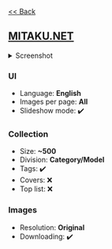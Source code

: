 [<< Back](/README.md)

## [MITAKU.NET](https://mitaku.net/)

<!--Screenshot 1280x2000-->
<details>
  <summary>Screenshot</summary>

  ![image](screenshot.png)
</details>

<!--
✔️ - Yes
❌ - No
❓ - Unknown
-->

### UI
<!--
Language(s) (English/Chinese/Russian etc.)
Images per page (One/Several/All)
Slideshow mode (✔️/❌)
-->
- Language: **English**
- Images per page: **All**
- Slideshow mode: ✔️

### Collection
<!--
Division (Category/Photo agency/Country etc.)
Size (approximately, may me unknown)
Tags (✔️/❌)
Covers (✔️/❌)
Top list (✔️/❌)
-->
- Size: **~500**
- Division: **Category/Model**
- Tags: ✔️
- Covers: ❌
- Top list: ❌

### Images
<!--
Resolution (Medium/High/Original)
Downloading (✔️/❌)
-->
- Resolution: **Original**
- Downloading: ✔️
